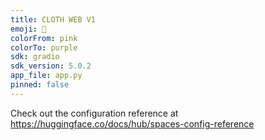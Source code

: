```yaml
---
title: CLOTH WEB V1
emoji: 👀
colorFrom: pink
colorTo: purple
sdk: gradio
sdk_version: 5.0.2
app_file: app.py
pinned: false
---
```


Check out the configuration reference at https://huggingface.co/docs/hub/spaces-config-reference
